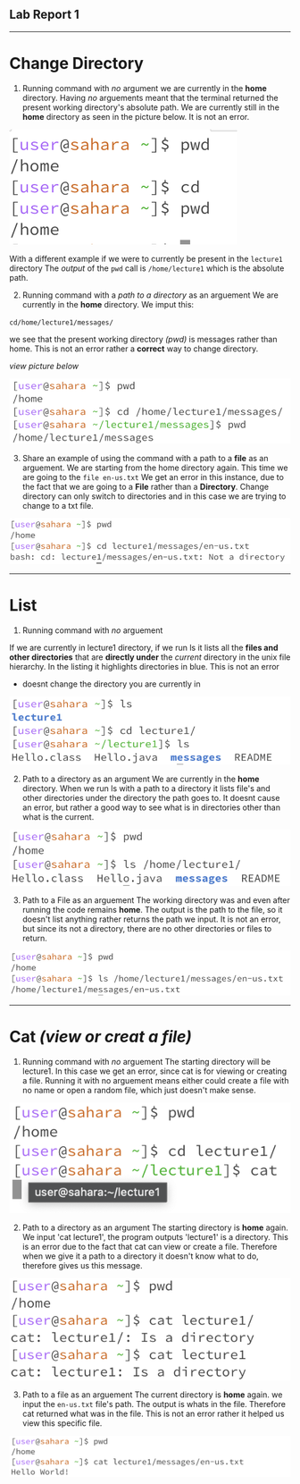 ## Lab Report 1

---
# Change Directory

1) Running command with *no* argument
we are currently in the **home** directory.
Having *no* arguements meant that the terminal returned the present working directory's absolute path.
We are currently still in the **home** directory as seen in the picture below. It is not an error.

![Image](cd_no_arg.png)

With a different example if we were to currently be present in the `lecture1` directory 
The *output* of the `pwd` call is
`/home/lecture1` which is the absolute path.



2) Running command with a *path to a directory* as an arguement
We are currently in the **home** directory.
We imput this:

 
`cd/home/lecture1/messages/`

we see that the present working directory *(pwd)* is messages rather than home.
This is not an error rather a **correct** way to change directory.

*view picture below*

![Image](cd_filepath.png)


3) Share an example of using the command with a path to a **file** as an arguement.
We are starting from the home directory again.
This time we are going to the `file en-us.txt`
We get an error in this instance, due to the fact that we are going to a **File** rather than a **Directory**.
Change directory can only switch to directories and in this case we are trying to change to a txt file.

![Image](cd_tofile.png)

---


# List

1) Running command with *no* arguement

If we are currently in lecture1 directory, if we run ls it lists all the **files and other directories** that are **directly under** the *current* directory in the unix file hierarchy. In the listing it highlights directories in blue. This is not an error
* doesnt change the directory you are currently in

![Image](LS1.png)

2) Path to a directory as an argument
We are currently in the **home** directory. When we run ls with a path to a directory it lists file's and other directories under the directory the path goes to. It doesnt cause an error, but rather a good way to see what is in directories other than what is the current.

![Image](LS_dir_path.png)

3) Path to a File as an arguement
The working directory was and even after running the code remains **home**.
The output is the path to the file, so it doesn't  list anything rather returns the path we input.
It is not an error, but since its not a directory, there are no other directories or files to return.

![Image](real_last.png)


---

# Cat *(view or creat a file)*

1) Running command with *no* arguement
The starting directory will be lecture1. In this case we get an error, since cat is for viewing or creating a file. Running it with no arguement means either could create a file with no name or open a random file, which just doesn't make sense.

![Image](cat_1.png)

2) Path to a directory as an argument
The starting directory is **home** again. We input 'cat lecture1', the program outputs 'lecture1' is a directory. This is an error due to the fact that cat can view or create a file. Therefore when we give it a path to a directory it doesn't know what to do, therefore gives us this message.

![image](cat_2.png)


3) Path to a file as an arguement
The current directory is **home** again. we input the `en-us.txt` file's path. The output is whats in the file. Therefore cat returned what was in the file. This is not an error rather it helped us view this specific file.

![image](cat_3.png)









